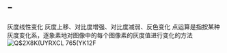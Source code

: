# -
灰度线性变化 灰度上移、对比度增强、对比度减弱、反色变化
点运算是指按某种灰度变化系，逐象素地对图像中的每个图像素的灰度值进行变化的方法![Q$2X8K(UYRXCL 765(YK12F](https://user-images.githubusercontent.com/98206033/227697542-dc6abaee-644a-4d16-9208-1529e55aa30f.png)
